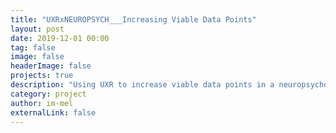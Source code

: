 ```yaml
---
title: "UXRxNEUROPSYCH___Increasing Viable Data Points"
layout: post
date: 2019-12-01 00:00
tag: false
image: false
headerImage: false
projects: true
description: "Using UXR to increase viable data points in a neuropsychology experiment"
category: project
author: im-mel
externalLink: false
---
```

